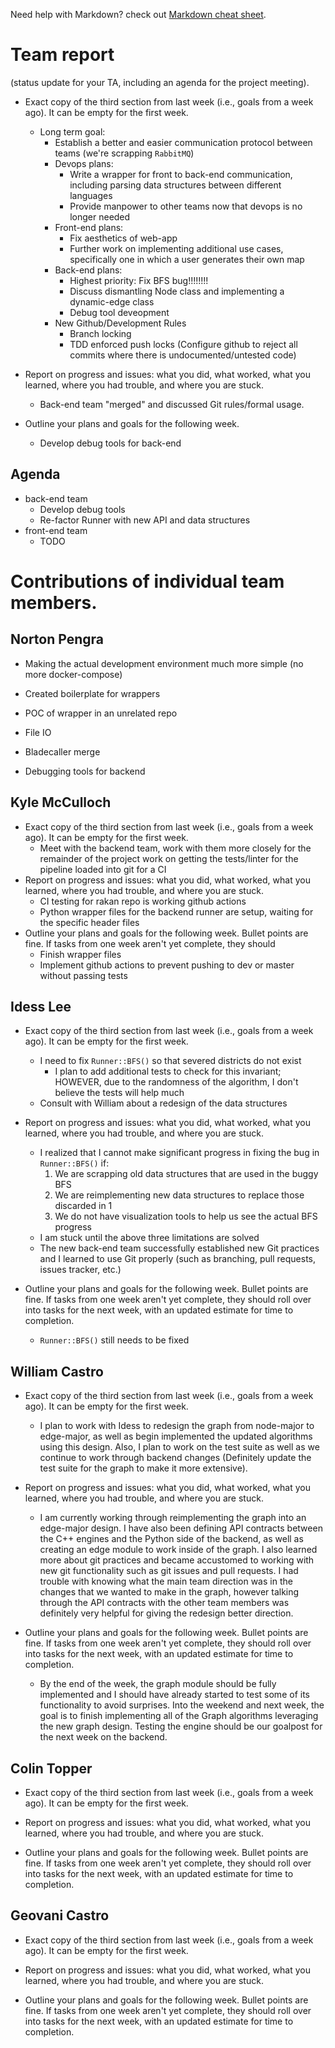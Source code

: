 Need help with Markdown? check out [Markdown cheat sheet](https://github.com/tchapi/markdown-cheatsheet/blob/master/README.md "Markdown cheat sheet").

# Team report #
(status update for your TA, including an agenda for the project meeting).

* Exact copy of the third section from last week (i.e., goals from a week ago). It can be empty for the first week.
  * Long term goal:
      * Establish a better and easier communication protocol between teams (we're scrapping `RabbitMQ`)
    * Devops plans:
      * Write a wrapper for front to back-end communication, including parsing data structures between different languages
      * Provide manpower to other teams now that devops is no longer needed
    * Front-end plans:
      * Fix aesthetics of web-app
      * Further work on implementing additional use cases, specifically one in which a user generates their own map
    * Back-end plans:
      * Highest priority: Fix BFS bug!!!!!!!!
      * Discuss dismantling Node class and implementing a dynamic-edge class
      * Debug tool deveopment
    * New Github/Development Rules
      * Branch locking
      * TDD enforced push locks (Configure github to reject all commits where there is undocumented/untested code)

* Report on progress and issues: what you did, what worked, what you learned, where you had trouble, and where you are stuck.
  * Back-end team "merged" and discussed Git rules/formal usage.

* Outline your plans and goals for the following week.
  * Develop debug tools for back-end

## Agenda ##

* back-end team
  * Develop debug tools
  * Re-factor Runner with new API and data structures 
* front-end team
  * TODO

# Contributions of individual team members. #

## Norton Pengra ##

* Making the actual development environment much more simple (no more docker-compose)
* Created boilerplate for wrappers
* POC of wrapper in an unrelated repo

* File IO
* Bladecaller merge
* Debugging tools for backend

## Kyle McCulloch ##

* Exact copy of the third section from last week (i.e., goals from a week ago). It can be empty for the first week.
  * Meet with the backend team, work with them more closely for the remainder of the project
work on getting the tests/linter for the pipeline loaded into git for a CI
* Report on progress and issues: what you did, what worked, what you learned, where you had trouble, and where you are stuck.
  * CI testing for rakan repo is working github actions
  * Python wrapper files for the backend runner are setup, waiting for the specific header files
* Outline your plans and goals for the following week. Bullet points are fine. If tasks from one week aren't yet complete, they should 
  * Finish wrapper files
  * Implement github actions to prevent pushing to dev or master without passing tests

## Idess Lee ## 

* Exact copy of the third section from last week (i.e., goals from a week ago). It can be empty for the first week.
  * I need to fix `Runner::BFS()` so that severed districts do not exist  
    * I plan to add additional tests to check for this invariant; HOWEVER, due to the randomness of the algorithm, I don't believe the tests will help much
  * Consult with William about a redesign of the data structures

* Report on progress and issues: what you did, what worked, what you learned, where you had trouble, and where you are stuck.
  * I realized that I cannot make significant progress in fixing the bug in `Runner::BFS()` if:
    1. We are scrapping old data structures that are used in the buggy BFS
    2. We are reimplementing new data structures to replace those discarded in 1
    3. We do not have visualization tools to help us see the actual BFS progress
  * I am stuck until the above three limitations are solved
  * The new back-end team successfully established new Git practices and I learned to use Git properly (such as branching, pull requests, issues tracker, etc.)

* Outline your plans and goals for the following week. Bullet points are fine. If tasks from one week aren't yet complete, they should roll over into tasks for the next week, with an updated estimate for time to completion.
  * `Runner::BFS()` still needs to be fixed

## William Castro ##

* Exact copy of the third section from last week (i.e., goals from a week ago). It can be empty for the first week.
  * I plan to work with Idess to redesign the graph from node-major to edge-major, as well as begin implemented the updated algorithms using this design. Also, I plan to work on the test suite as well as we continue to work through backend changes (Definitely update the test suite for the graph to make it more extensive).

* Report on progress and issues: what you did, what worked, what you learned, where you had trouble, and where you are stuck.
  * I am currently working through reimplementing the graph into an edge-major design. I have also been defining API contracts between the C++ engines and the Python side of the backend, as well as creating an edge module to work inside of the graph. I also learned more about git practices and became accustomed to working with new git functionality such as git issues and pull requests. I had trouble with knowing what the main team direction was in the changes that we wanted to make in the graph, however talking through the API contracts with the other team members was definitely very helpful for giving the redesign better direction.

* Outline your plans and goals for the following week. Bullet points are fine. If tasks from one week aren't yet complete, they should roll over into tasks for the next week, with an updated estimate for time to completion. 
  * By the end of the week, the graph module should be fully implemented and I should have already started to test some of its functionality to avoid surprises. Into the weekend and next week, the goal is to finish implementing all of the Graph algorithms leveraging the new graph design. Testing the engine should be our goalpost for the next week on the backend.

## Colin Topper ##

* Exact copy of the third section from last week (i.e., goals from a week ago). It can be empty for the first week.

* Report on progress and issues: what you did, what worked, what you learned, where you had trouble, and where you are stuck.

* Outline your plans and goals for the following week. Bullet points are fine. If tasks from one week aren't yet complete, they should roll over into tasks for the next week, with an updated estimate for time to completion. 

## Geovani Castro ##

* Exact copy of the third section from last week (i.e., goals from a week ago). It can be empty for the first week.

* Report on progress and issues: what you did, what worked, what you learned, where you had trouble, and where you are stuck.

* Outline your plans and goals for the following week. Bullet points are fine. If tasks from one week aren't yet complete, they should roll over into tasks for the next week, with an updated estimate for time to completion. 
